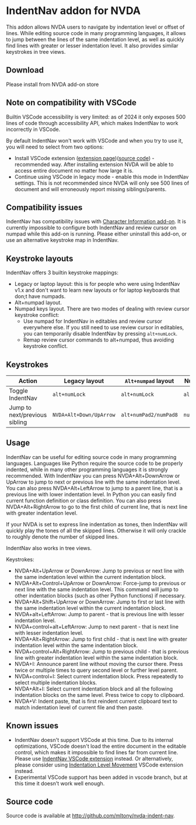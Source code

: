 # IndentNav addon for NVDA
This addon allows NVDA users to navigate by indentation level or offset of lines.
While editing source code in many programming languages, it allows to jump between the lines of the same indentation level, as well as quickly find lines with greater or lesser indentation level.
It also provides similar keystrokes in tree views.

## Download
Please install from NVDA add-on store

## Note on compatibility with VSCode

Builtin VSCode accessibility is very limited: as of 2024 it only exposes 500 lines of code through accessibility API, which makes IndentNav to work incorrectly in VSCode.

By default IndentNav won't work with VSCode and when you try to use it, you will need to select from two options:

* Install VSCode extension ([extension page](https://marketplace.visualstudio.com/items?itemName=TonyMalykh.nvda-indent-nav-accessibility))([source code](https://github.com/mltony/vscode-nvda-indent-nav-accessibility)) - recommended way. After installing extension NVDA will be able to access entire document no matter how large it is.
* Continue using VSCode in legacy mode - enable this mode in IndentNav settings. This is not recommended since NVDA will only see 500 lines of document and will erroneously report missing siblings/parents.

## Compatibility issues

IndentNav has compatibility issues with [Character Information add-on](https://addons.nvda-project.org/addons/charInfo.en.html). It is currently impossible to configure both IndentNav and review cursor on numpad while this add-on is running. Please either uninstall this add-on, or use an alternative keystroke map in IndentNav.

## Keystroke layouts

IndentNav offers 3 builtin  keystroke mappings:

* Legacy or laptop layout: this is for people who were using IndentNav v1.x and don't want to learn new layouts or for laptop keyboards that don;t have numpads.
* Alt+numpad layout.
* Numpad keys layout. There are two modes of dealing with review cursor keystroke conflict:
    * Use numpad for IndentNav in editables and review cursor everywhere else. If you still need to use review cursor in editables, you can temporarily disable IndentNav by pressing `alt+numLock`.
    * Remap review cursor commands to alt+numpad, thus avoiding keystroke conflict.
    
## Keystrokes

| Action | Legacy layout | `Alt+numpad` layout | Numpad layout |
| -- | -- | -- | -- |
| Toggle IndentNav | `alt+numLock` | `alt+numLock` | `alt+numLock` |
| Jump to next/previous sibling | `NVDA+Alt+Down/UpArrow` | `alt+numPad2/numPad8` | `numPad2/numPad8` |

## Usage 
IndentNav can  be useful for editing source code in many programming languages. 
Languages like Python require the source code to be properly indented, while in many other programming languages it is strongly recommended.
With IndentNav you can press NVDA+Alt+DownArrow or UpArrow to jump to next or previous line with the same indentation level.
You can also press NVDA+Alt+LeftArrow to jump to a parent line, that is a previous line with lower indentation level.
In Python you can easily find current function definition or class definition.
You can also press NVDA+Alt+RightArrow to go to the first child of current line, that is next line with greater indentation level.

If your NVDA is set to express line indentation as tones, then IndentNav will quickly play the tones of all the skipped lines.
Otherwise it will only crackle to roughly denote the number of skipped lines.

IndentNav also works in tree views.

Keystrokes:

* NVDA+Alt+UpArrow or DownArrow: Jump to previous or next line with the same indentation level within the current indentation block.
* NVDA+Alt+Control+UpArrow or DownArrow: Force-jump to previous or next line with the same indentation level. This command will jump to other indentation blocks (such as other Python functions) if necessary.
* NVDA+Alt+Shift+UpArrow or DownArrow: Jump to first or last line with the same indentation level within the current indentation block.
* NVDA+alt+LeftArrow: Jump to parent - that is previous line with lesser indentation level.
* NVDA+control+alt+LeftArrow: Jump to next parent - that is next line with lesser indentation level.
* NVDA+Alt+RightArrow: Jump to first child - that is next line with greater indentation level within the same indentation block.
* NVDA+control+Alt+RightArrow: Jump to previous  child - that is previous line with greater indentation level within the same indentation block.
* NVDA+I: Announce parent line without moving the cursor there. Press twice or multiple times to query second level or further level parent.
* NVDA+control+I: Select current indentation block. Press repeatedly to select multiple indentation blocks.
* NVDA+Alt+I: Select current indentation block and all the following indentation blocks on the same level. Press twice to copy to clipboard.
* NVDA+V: Indent paste, that is first reindent current clipboard text to match indentation level of current file and then paste.

## Known issues
* IndentNav doesn't  support VSCode at this time. Due to its internal optimizations, VSCode doesn't load the entire document in the editable control, which makes it impossible to find lines far from current line.  
  Please use [IndentNav VSCode extension](https://github.com/mltony/vscode-indent-nav/) instead.
  Or alternatively, please consider using [Indentation Level Movement](https://marketplace.visualstudio.com/items?itemName=kaiwood.indentation-level-movement) VSCode extension instead.
* Experimental VSCode support has been added in vscode branch, but at this time it doesn't work well enough.

## Source code
Source code is available at <http://github.com/mltony/nvda-indent-nav>.
